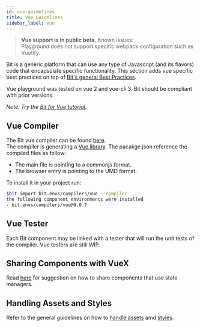 ```yaml
---
id: vue-guidelines
title: Vue Guidelines
sidebar_label: Vue
---
```


> **Vue support is in public beta.** Known issues:  
> Playground does not support specific webpack configuration such as Vuetify. 

Bit is a generic platform that can use any type of Javascript (and its flavors) code that encapsulate specific functionality. This section adds vue specific best practices on top of [Bit's general Best Practices](/docs/best-practices.html).

Vue playground was tested on vue 2 and vue-cli 3. Bit should be compliant with prior versions.

*Note: Try the [Bit for Vue tutorial](https://docs.bit.dev/docs/tutorials/bit-vue-tutorial)*.

## Vue Compiler

The Bit vue compiler can be found [here](https://bit.dev/bit/envs/compilers/vue).  
The compiler is generating a [Vue library](https://cli.vuejs.org/guide/build-targets.html#library). The pacakge.json reference the compiled files as follow:  

- The main file is pointing to a commonjs format.  
- The browser entry is pointing to the UMD format.  

To install it in your project run:  

```bash
$bit import bit.envs/compilers/vue --compiler
the following component environments were installed
- bit.envs/compilers/vue@0.0.7
```

## Vue Tester

Each Bit component may be linked with a tester that will run the unit tests of the compiler. Vue testers are still WIP.  

## Sharing Components with VueX

Read [here](/docs/best-practices#state-managers) for suggestion on how to share components that use state managers.  

## Handling Assets and Styles

Refer to the general guidelines on how to [handle assets](/docs/best-practices#handling-assets) amd [styles](/docs/best-practices#handling-styles).
